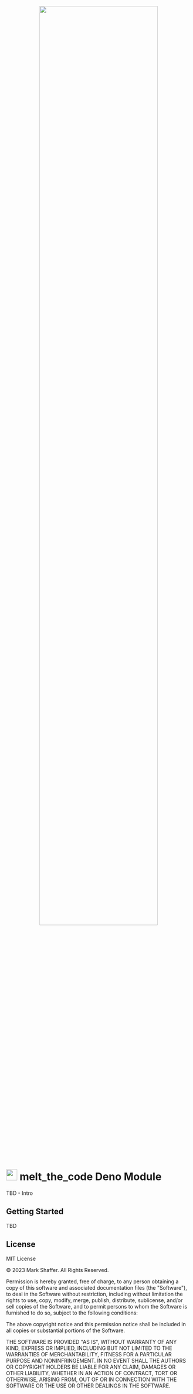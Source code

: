 <center><img style="max-width: 593px; width: 80%;" src="https://codemelted.dev/website-nav/logos/logo-593x100.png" /></center>

<h1><img style="height: 30px;" src="https://codemelted.dev/website-nav/icons/icons8-deno-100x100.png" /> melt_the_code Deno Module </h1>

TBD - Intro


## Getting Started

TBD



## License

MIT License

© 2023 Mark Shaffer. All Rights Reserved.

Permission is hereby granted, free of charge, to any person obtaining a
copy of this software and associated documentation files (the "Software"),
to deal in the Software without restriction, including without limitation
the rights to use, copy, modify, merge, publish, distribute, sublicense,
and/or sell copies of the Software, and to permit persons to whom the
Software is furnished to do so, subject to the following conditions:

The above copyright notice and this permission notice shall be included in
all copies or substantial portions of the Software.

THE SOFTWARE IS PROVIDED "AS IS", WITHOUT WARRANTY OF ANY KIND, EXPRESS OR
IMPLIED, INCLUDING BUT NOT LIMITED TO THE WARRANTIES OF MERCHANTABILITY,
FITNESS FOR A PARTICULAR PURPOSE AND NONINFRINGEMENT. IN NO EVENT SHALL
THE AUTHORS OR COPYRIGHT HOLDERS BE LIABLE FOR ANY CLAIM, DAMAGES OR OTHER
LIABILITY, WHETHER IN AN ACTION OF CONTRACT, TORT OR OTHERWISE, ARISING
FROM, OUT OF OR IN CONNECTION WITH THE SOFTWARE OR THE USE OR OTHER
DEALINGS IN THE SOFTWARE.